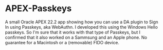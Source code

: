 # APEX-Passkeys
A small Oracle APEX 22.2 app showing how you can use a DA plugin to Sign In using Passkeys, aka WebAuthn.
I developed this using the Windows Hello passkeys. So I'm sure that it works with that type of Passkeys, but I confirmed that it also worked on a Sammsung and an Apple phone. No guarantee for a Macintosh or a (removable) FIDO device.
